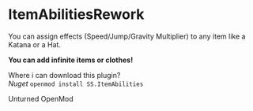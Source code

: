 # ItemAbilitiesRework 
You can assign effects (Speed/Jump/Gravity Multiplier) to any item like a Katana or a Hat.

**You can add infinite items or clothes!**

Where i can download this plugin?<br />
*Nuget* `openmod install SS.ItemAbilities`

Unturned OpenMod
